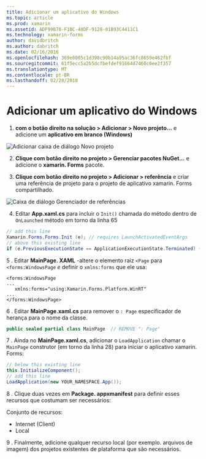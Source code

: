 ```yaml
---
title: Adicionar um aplicativo do Windows
ms.topic: article
ms.prod: xamarin
ms.assetid: ADF99B78-F1BC-48DF-9128-01B93C4411C1
ms.technology: xamarin-forms
author: davidbritch
ms.author: dabritch
ms.date: 02/16/2016
ms.openlocfilehash: 369e8005c1d398c90b14a95ac36fc8659e462fbf
ms.sourcegitcommit: 61f5ecc5a2b5dcfbefdef91664d7460c0ee2f357
ms.translationtype: MT
ms.contentlocale: pt-BR
ms.lasthandoff: 02/28/2018
---
```

# <a name="adding-a-windows-app"></a>Adicionar um aplicativo do Windows


1. **com o botão direito na solução > Adicionar > Novo projeto...**  e adicione um **aplicativo em branco (Windows)**

 ![](tablet-images/add-wu.png "Adicionar caixa de diálogo Novo projeto")

2. **Clique com botão direito no projeto > Gerenciar pacotes NuGet...**  e adicione o **xamarin. Forms** pacote.

3. **Clique com botão direito no projeto > Adicionar > referência** e criar uma referência de projeto para o projeto de aplicativo xamarin. Forms compartilhado.

  ![](tablet-images/addref.png "Caixa de diálogo Gerenciador de referências")

4. Editar **App.xaml.cs** para incluir o `Init()` chamada do método dentro de `OnLaunched` método em torno da linha 65

```csharp
// add this line
Xamarin.Forms.Forms.Init (e); // requires LaunchActivatedEventArgs
// above this existing line
if (e.PreviousExecutionState == ApplicationExecutionState.Terminated) {}
```

 5 . Editar **MainPage. XAML** -altere o elemento raiz `<Page` para `<forms:WindowsPage` *e* definir o `xmlns:forms` que ele usa:

```xaml
<forms:WindowsPage
...
   xmlns:forms="using:Xamarin.Forms.Platform.WinRT"
...
</forms:WindowsPage>
```


 6 . Editar **MainPage.xaml.cs** para remover o `: Page` especificador de herança para o nome da classe.

```csharp
public sealed partial class MainPage  // REMOVE ": Page"
```

 7 . Ainda no **MainPage.xaml.cs**, adicionar o `LoadApplication` chamar o `MainPage` construtor (em torno da linha 28) para iniciar o aplicativo xamarin. Forms:

```csharp
// below this existing line
this.InitializeComponent();
// add this line
LoadApplication(new YOUR_NAMESPACE.App());
```

8 . Clique duas vezes em **Package. appxmanifest** para definir esses recursos que costumam ser necessários:

  Conjunto de recursos:

  * Internet (Client)
  * Local

9 . Finalmente, adicione qualquer recurso local (por exemplo. arquivos de imagem) dos projetos existentes de plataforma que são necessários.

